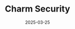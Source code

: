 ---  
layout: startup_page  
title: "Charm Security"  
id: "charmsecurity.com"  
permalink: "/charmsecuritycharmsecurity.com03252025/"  
website: "http://charmsecurity.com/"  
funding_round: "Seed"  
funding_amount: "$8M"  
investors: "Team8"  
about: "Charm Security is an AI-powered customer security platform that protects organizations and their customers from scams and fraud. By combining AI-driven interventions and psychological insights, Charm aims to prevent scams before they occur, reducing fraud losses, and improving trust."  
markets: "AI, Cybersecurity, Fintech"  
hq: "New York, New York, United States"  
founded_year: ""  
linkedin: "https://www.linkedin.com/company/charmsecurity"  
twitter: ""  
instagram: ""  
facebook: ""  
crunchbase: "https://www.crunchbase.com/organization/charm-security"  
pitchbook: ""  

date_display: "25-Mar-2025"  
date: "2025-03-25"

# SEO Optimization  
meta_title: "Charm Security - Seed Funding ($8M)"  
meta_description: "Charm Security, Charm Security is an AI-powered customer security platform that protects organizations and their customers from scams and fraud. By combining AI-drive..."  
meta_keywords: "Charm Security, AI, Cybersecurity, Fintech, Seed funding"  
canonical_url: "https://startup.projectstartups.com/charmsecuritycharmsecurity.com03252025/"  
---